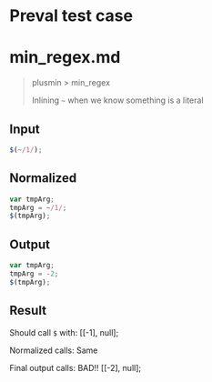 # Preval test case

# min_regex.md

> plusmin > min_regex
>
> Inlining `~` when we know something is a literal

## Input

`````js filename=intro
$(~/1/);
`````

## Normalized

`````js filename=intro
var tmpArg;
tmpArg = ~/1/;
$(tmpArg);
`````

## Output

`````js filename=intro
var tmpArg;
tmpArg = -2;
$(tmpArg);
`````

## Result

Should call `$` with:
[[-1], null];

Normalized calls: Same

Final output calls: BAD!!
[[-2], null];

